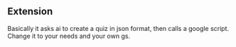 ## Extension
Basically it asks ai to create a quiz in json format, then calls a google script. Change it to your needs and your own gs.
